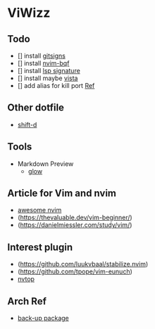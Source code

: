 # ViWizz

## Todo

- [] install [ gitsigns ](https://github.com/lewis6991/gitsigns.nvim)
- [] install [ nvim-bqf ](https://github.com/kevinhwang91/nvim-bqf)
- [] install [ lsp signature ](https://github.com/ray-x/lsp_signature.nvim)
- [] install maybe [ vista ](https://github.com/liuchengxu/vista.vim)
- [] add alias for kill port [ Ref ](https://mr-khan.gitlab.io/linux/2018/05/02/kill-specific-port-on-linux.html)

## Other dotfile

- [ shift-d ](https://github.com/shift-d/nv)

## Tools

- Markdown Preview
  - [ glow ](https://github.com/charmbracelet/glow)

## Article for Vim and nvim

- [awesome nvim](https://github.com/rockerBOO/awesome-neovim)
- (https://thevaluable.dev/vim-beginner/)
- (https://danielmiessler.com/study/vim/)

## Interest plugin

- (https://github.com/luukvbaal/stabilize.nvim)
- (https://github.com/tpope/vim-eunuch)
- [nvtop](https://github.com/Syllo/nvtop)

## Arch Ref
* [back-up package](https://wiki.archlinux.org/title/Pacman/Tips_and_tricks#List_of_installed_packages)

